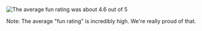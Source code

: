 ![The average fun rating was about 4.6 out of 5](images/ggd-gatherworkshops.009.jpg)

Note:
The average "fun rating" is incredibly high. We're really proud of that.
